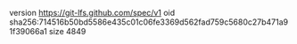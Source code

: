 version https://git-lfs.github.com/spec/v1
oid sha256:714516b50bd5586e435c01c06fe3369d562fad759c5680c27b471a91f39066a1
size 4849
